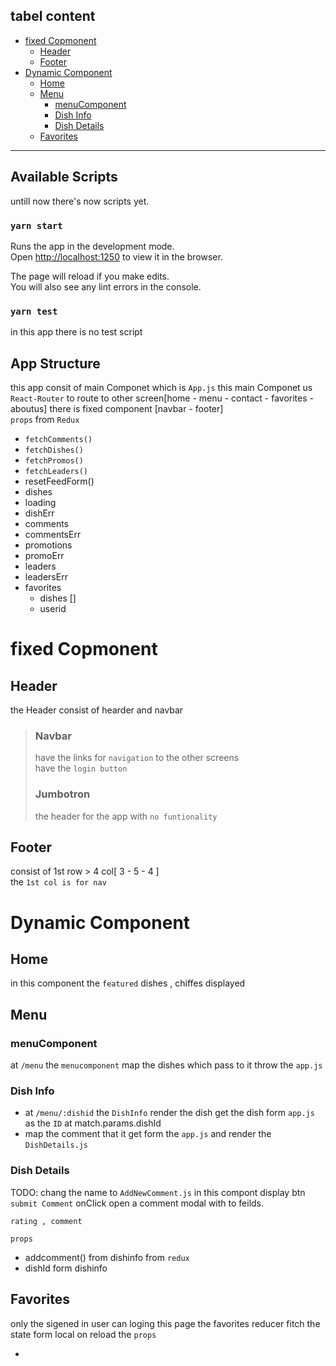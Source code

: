 ## tabel content <!-- omit in toc -->

- [fixed Copmonent](#fixed-copmonent)
  - [Header](#header)
  - [Footer](#footer)
- [Dynamic Component](#dynamic-component)
  - [Home](#home)
  - [Menu](#menu)
    - [menuComponent<br>](#menucomponent)
    - [Dish Info](#dish-info)
    - [Dish Details](#dish-details)
  - [Favorites](#favorites)

---

## Available Scripts

untill now there's now scripts yet.

### `yarn start`

Runs the app in the development mode.<br />
Open [http://localhost:1250](http://localhost:1250) to view it in the browser.

The page will reload if you make edits.<br />
You will also see any lint errors in the console.

### `yarn test`

in this app there is no test script

## App Structure

this app consit of main Componet which is `App.js` this main Componet us `React-Router` to route to other screen[home - menu - contact - favorites - aboutus]
there is fixed component [navbar - footer]<br>
`props` from `Redux`

- `fetchComments()`
- `fetchDishes()`
- `fetchPromos()`
- `fetchLeaders()`
- resetFeedForm()
- dishes
- loading
- dishErr
- comments
- commentsErr
- promotions
- promoErr
- leaders
- leadersErr
- favorites
  - dishes []
  - userid

# fixed Copmonent

## Header

the Header consist of hearder and navbar

> ### Navbar
>
> have the links for `navigation` to the other screens<br>
> have the `login button`
>
> ### Jumbotron
>
> the header for the app with `no funtionality`

## Footer

consist of 1st row > 4 col[ 3 - 5 - 4 ]<br>
the `1st col is for nav`

# Dynamic Component

## Home

in this component the `featured` dishes , chiffes displayed

## Menu

### menuComponent<br>

at `/menu` the `menucomponent` map the dishes which pass to it throw the `app.js`

### Dish Info

- at `/menu/:dishid` the `DishInfo` render the dish get the dish form `app.js` as the `ID` at match.params.dishId
- map the comment that it get form the `app.js` and render the `DishDetails.js`

### Dish Details

TODO: chang the name to `AddNewComment.js`
in this compont display btn `submit Comment` onClick open a comment modal with to feilds.<br>

```
rating , comment
```

`props`

- addcomment() from dishinfo from `redux`
- dishId form dishinfo

## Favorites

only the sigened in user can loging this page the favorites reducer fitch the state form local on reload
the `props`

-
